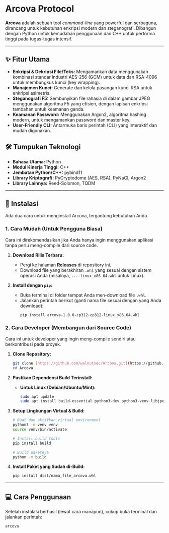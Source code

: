 # Arcova Protocol

**Arcova** adalah sebuah tool *command-line* yang powerful dan serbaguna, dirancang untuk kebutuhan enkripsi modern dan steganografi. Dibangun dengan Python untuk kemudahan penggunaan dan C++ untuk performa tinggi pada tugas-tugas intensif.

---

## ✨ Fitur Utama

* **Enkripsi & Dekripsi File/Teks:** Mengamankan data menggunakan kombinasi standar industri AES-256 (GCM) untuk data dan RSA-4096 untuk membungkus kunci (key wrapping).
* **Manajemen Kunci:** Generate dan kelola pasangan kunci RSA untuk enkripsi asimetris.
* **Steganografi F5:** Sembunyikan file rahasia di dalam gambar JPEG menggunakan algoritma F5 yang efisien, dengan lapisan enkripsi tambahan untuk keamanan ganda.
* **Keamanan Password:** Menggunakan Argon2, algoritma hashing modern, untuk mengamankan password dan master key.
* **User-Friendly CLI:** Antarmuka baris perintah (CLI) yang interaktif dan mudah digunakan.

## 🛠️ Tumpukan Teknologi

* **Bahasa Utama:** Python
* **Modul Kinerja Tinggi:** C++
* **Jembatan Python/C++:** pybind11
* **Library Kriptografi:** PyCryptodome (AES, RSA), PyNaCl, Argon2
* **Library Lainnya:** Reed-Solomon, TQDM

---

## 🚀 Instalasi

Ada dua cara untuk menginstall Arcova, tergantung kebutuhan Anda.

### 1. Cara Mudah (Untuk Pengguna Biasa)

Cara ini direkomendasikan jika Anda hanya ingin menggunakan aplikasi tanpa perlu meng-compile dari source code.

1.  **Download Rilis Terbaru:**
    * Pergi ke halaman **[Releases](https://github.com/walnutsec/Arcova/releases)** di repository ini.
    * Download file yang berakhiran `.whl` yang sesuai dengan sistem operasi Anda (misalnya, `...-linux_x86_64.whl` untuk Linux).

2.  **Install dengan `pip`:**
    * Buka terminal di folder tempat Anda men-download file `.whl`.
    * Jalankan perintah berikut (ganti nama file sesuai dengan yang Anda download):
        ```bash
        pip install arcova-1.0.0-cp312-cp312-linux_x86_64.whl
        ```

### 2. Cara Developer (Membangun dari Source Code)

Cara ini untuk developer yang ingin meng-compile sendiri atau berkontribusi pada proyek.

1.  **Clone Repository:**
    ```bash
    git clone [https://github.com/walnutsec/Arcova.git](https://github.com/walnutsec/Arcova.git)
    cd Arcova
    ```

2.  **Pastikan Dependensi Build Terinstall:**
    * **Untuk Linux (Debian/Ubuntu/Mint):**
        ```bash
        sudo apt update
        sudo apt install build-essential python3-dev python3-venv libjpeg-dev libssl-dev
        ```

3.  **Setup Lingkungan Virtual & Build:**
    ```bash
    # Buat dan aktifkan virtual environment
    python3 -m venv venv
    source venv/bin/activate

    # Install build tools
    pip install build

    # Build paketnya
    python -m build
    ```

4.  **Install Paket yang Sudah di-Build:**
    ```bash
    pip install dist/nama_file_arcova.whl
    ```

---

## 💻 Cara Penggunaan

Setelah instalasi berhasil (lewat cara manapun), cukup buka terminal dan jalankan perintah:

```bash
arcova
